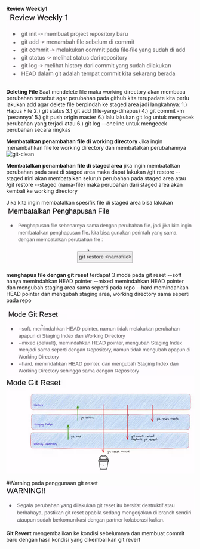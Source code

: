 **Review Weekly1**
![review-weekly1](./review-w1.png)

**Deleting File**
Saat mendelete file maka working directory akan membaca perubahan tersebut
agar perubahan pada github kita terupadate kita perlu lakukan add agar
delete file berpindah ke staged area
jadi langkahnya:
1.) Hapus File
2.) git status
3.) git add (file-yang-dihapus)
4.) git commit -m 'pesannya'
5.) git push origin master
6.) lalu lakukan git log untuk mengecek perubahan yang terjadi
atau
6.) git log --oneline untuk mengecek perubahan secara ringkas

**Membatalkan penambahan file di working directory**
Jika ingin menambahkan file ke working directory dan membatalkan perubahannya
![git-clean](git-clean.png)

**Membatalkan penambahan file di staged area**
jika ingin membatalkan perubahan pada saat di staged area maka dapat lakukan
/git restore --staged #ini akan membatalkan seluruh perubahan pada staged area
atau
/git restore --staged (nama-file)
maka perubahan dari staged area akan kembali ke working directory

Jika kita ingin membatalkan spesifik file di staged area bisa lakukan
![git-restore](./git-restore.png)

**menghapus file dengan git reset**
terdapat 3 mode pada git reset
--soft hanya memindahkan HEAD pointer
--mixed memindahkan HEAD pointer dan mengubah staging area sama seperti pada repo
--hard memindahkan HEAD pointer dan mengubah staging area, working directory sama seperti pada repo

![git-reset-mode](./git-reset.png)
![git-reset-mode2](./git-reset2.png)

#Warning pada penggunaan git reset
![git-reset3](./git-reset3.png)

**Git Revert**
mengembalikan ke kondisi sebelumnya dan membuat commit baru dengan hasil kondisi yang dikembalikan
git revert
